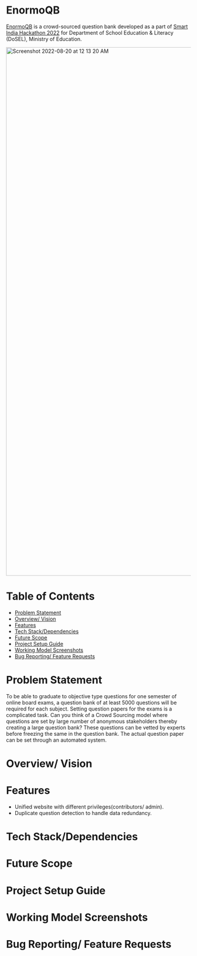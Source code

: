 <!-- 1)short description
2)problem statement/ Vision
3)Overview of EnormoQb
4)Highlights/Main features
5)Tech Stack/Dependencies
6)Project setup guide
7)Working Model ScreenShots
8)Future Scope
9)Bug Reporting/ Feature requests -->

# EnormoQB

[EnormoQB](https://enormoqb.tech/) is a crowd-sourced question bank developed as a part of [Smart India Hackathon 2022](https://sih.gov.in/) for Department of School Education & Literacy (DoSEL), Ministry of Education.

<img width="1440" alt="Screenshot 2022-08-20 at 12 13 20 AM" src="https://user-images.githubusercontent.com/75029142/185686385-7e653bb2-91ff-456e-9001-6c940f8b89ad.png">

<Br/>

# Table of Contents

- [Problem Statement](#ps)
- [Overview/ Vision](#overview)
- [Features](#features)
- [Tech Stack/Dependencies](#tech-stack)
- [Future Scope](#future-scope)
- [Project Setup Guide](#setup)
- [Working Model Screenshots](#working-model-ss)
- [Bug Reporting/ Feature Requests](#bug-report-feature-requests)

<a id="ps"></a>

# Problem Statement

To be able to graduate to objective type questions for one semester of online board exams, a question bank of at least 5000 questions will be required for each subject. Setting question papers for the exams is a complicated task. Can you think of a Crowd Sourcing model where questions are set by large number of anonymous stakeholders thereby creating a large question bank? These questions can be vetted by experts before freezing the same in the question bank. The actual question paper can be set through an automated system.

<a id="overview"></a>

# Overview/ Vision

<a id="features"></a>

# Features

- Unified website with different privileges(contributors/ admin).
- Duplicate question detection to handle data redundancy.

<a id="tech-stack"></a>

# Tech Stack/Dependencies

<a id="future-scope"></a>

# Future Scope

<a id="setup"></a>

# Project Setup Guide

<a id="working-model-ss"></a>

# Working Model Screenshots

<a id="bug-report-feature-requests"></a>

# Bug Reporting/ Feature Requests

